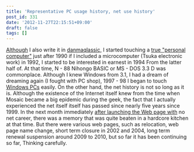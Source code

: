 ```yaml
---
title: 'Representative PC usage history, net use history'
post_id: 331
date: '2012-11-27T22:15:51+09:00'
draft: false
tags: []
---
```


[Although](/category/goods?tag=pc) I also write it in [danmaqlassic,](/category/goods?tag=pc) I started touching a [true "personal computer"](/pc-h98s) just after 1990 if I included a microcomputer (Tsuka electronic work) in 1992, I started to be interested in earnest in 1994 From the latter half of. At that time, N - 88 Nihongo BASIC or MS - DOS 3.3 D was commonplace. Although I knew Windows from 3.1, I had a dream of dreaming again (I fought with PC shop), 1997 - 98 I began to touch [Windows PCs](/brezza5100cx) easily. On the other hand, the net history is not so long as it is. Although the existence of the Internet itself knew from the time when Mosaic became a big epidemic during the geek, the fact that I actually experienced the net itself itself has passed since nearly five years since 1999. In the next month immediately [after launching the Web page with](/yasimcity2012) no net career, there was a memory that was quite beaten in a hardcore kitchen at that time. But there were various web pages, such as relocation, web page name change, short term closure in 2002 and 2004, long term renewal suspension around 2009 to 2010, but so far it has been continuing so far, Thinking carefully.